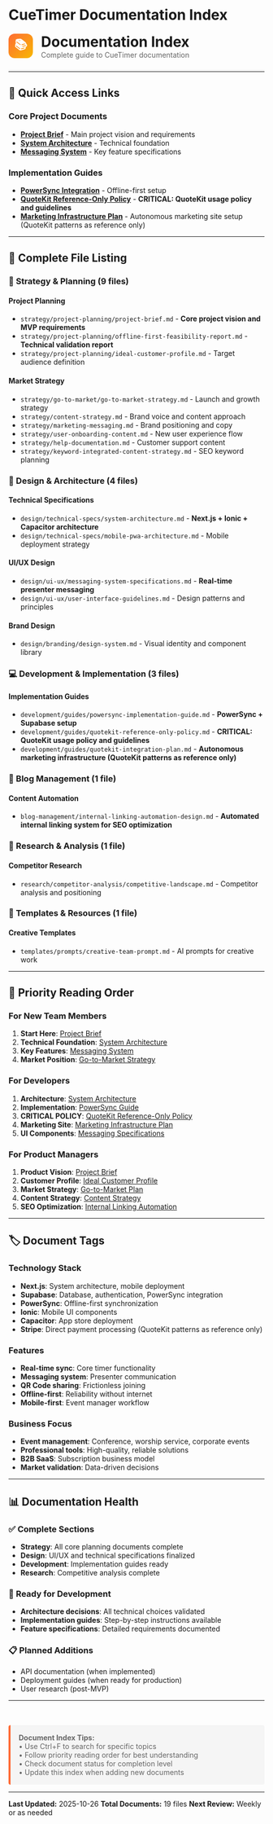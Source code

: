 # CueTimer Documentation Index

<div style="display: flex; align-items: center; gap: 16px; margin-bottom: 24px;">
  <div style="width: 48px; height: 48px; background: linear-gradient(135deg, #FF6B35, #F7B801); border-radius: 12px; display: flex; align-items: center; justify-content: center;">
    <span style="color: white; font-size: 24px; font-weight: bold;">📚</span>
  </div>
  <div>
    <h1 style="margin: 0; color: #1A1A1A;">Documentation Index</h1>
    <p style="margin: 0; color: #666;">Complete guide to CueTimer documentation</p>
  </div>
</div>

---

## 🚀 Quick Access Links

### Core Project Documents

- **[Project Brief](strategy/project-planning/project-brief.md)** - Main project
  vision and requirements
- **[System Architecture](design/technical-specs/system-architecture.md)** -
  Technical foundation
- **[Messaging System](design/ui-ux/messaging-system-specifications.md)** - Key
  feature specifications

### Implementation Guides

- **[PowerSync Integration](development/guides/powersync-implementation-guide.md)** -
  Offline-first setup
- **[QuoteKit Reference-Only Policy](development/guides/quotekit-reference-only-policy.md)** -
  **CRITICAL: QuoteKit usage policy and guidelines**
- **[Marketing Infrastructure Plan](development/guides/quotekit-integration-plan.md)** -
  Autonomous marketing site setup (QuoteKit patterns as reference only)

---

## 📂 Complete File Listing

### 🎯 Strategy & Planning (9 files)

#### Project Planning

- `strategy/project-planning/project-brief.md` - **Core project vision and MVP
  requirements**
- `strategy/project-planning/offline-first-feasibility-report.md` - **Technical
  validation report**
- `strategy/project-planning/ideal-customer-profile.md` - Target audience
  definition

#### Market Strategy

- `strategy/go-to-market/go-to-market-strategy.md` - Launch and growth strategy
- `strategy/content-strategy.md` - Brand voice and content approach
- `strategy/marketing-messaging.md` - Brand positioning and copy
- `strategy/user-onboarding-content.md` - New user experience flow
- `strategy/help-documentation.md` - Customer support content
- `strategy/keyword-integrated-content-strategy.md` - SEO keyword planning

### 🎨 Design & Architecture (4 files)

#### Technical Specifications

- `design/technical-specs/system-architecture.md` - **Next.js + Ionic +
  Capacitor architecture**
- `design/technical-specs/mobile-pwa-architecture.md` - Mobile deployment
  strategy

#### UI/UX Design

- `design/ui-ux/messaging-system-specifications.md` - **Real-time presenter
  messaging**
- `design/ui-ux/user-interface-guidelines.md` - Design patterns and principles

#### Brand Design

- `design/branding/design-system.md` - Visual identity and component library

### 💻 Development & Implementation (3 files)

#### Implementation Guides

- `development/guides/powersync-implementation-guide.md` - **PowerSync +
  Supabase setup**
- `development/guides/quotekit-reference-only-policy.md` - **CRITICAL: QuoteKit
  usage policy and guidelines**
- `development/guides/quotekit-integration-plan.md` - **Autonomous marketing
  infrastructure (QuoteKit patterns as reference only)**

### 📝 Blog Management (1 file)

#### Content Automation

- `blog-management/internal-linking-automation-design.md` - **Automated internal
  linking system for SEO optimization**

### 🔬 Research & Analysis (1 file)

#### Competitor Research

- `research/competitor-analysis/competitive-landscape.md` - Competitor analysis
  and positioning

### 📝 Templates & Resources (1 file)

#### Creative Templates

- `templates/prompts/creative-team-prompt.md` - AI prompts for creative work

---

## 🎯 Priority Reading Order

### For New Team Members

1. **Start Here**: [Project Brief](strategy/project-planning/project-brief.md)
2. **Technical Foundation**:
   [System Architecture](design/technical-specs/system-architecture.md)
3. **Key Features**:
   [Messaging System](design/ui-ux/messaging-system-specifications.md)
4. **Market Position**:
   [Go-to-Market Strategy](strategy/go-to-market/go-to-market-strategy.md)

### For Developers

1. **Architecture**:
   [System Architecture](design/technical-specs/system-architecture.md)
2. **Implementation**:
   [PowerSync Guide](development/guides/powersync-implementation-guide.md)
3. **CRITICAL POLICY**:
   [QuoteKit Reference-Only Policy](development/guides/quotekit-reference-only-policy.md)
4. **Marketing Site**:
   [Marketing Infrastructure Plan](development/guides/quotekit-integration-plan.md)
5. **UI Components**:
   [Messaging Specifications](design/ui-ux/messaging-system-specifications.md)

### For Product Managers

1. **Product Vision**:
   [Project Brief](strategy/project-planning/project-brief.md)
2. **Customer Profile**:
   [Ideal Customer Profile](strategy/project-planning/ideal-customer-profile.md)
3. **Market Strategy**:
   [Go-to-Market Plan](strategy/go-to-market/go-to-market-strategy.md)
4. **Content Strategy**: [Content Strategy](strategy/content-strategy.md)
5. **SEO Optimization**:
   [Internal Linking Automation](blog-management/internal-linking-automation-design.md)

---

## 🏷️ Document Tags

### Technology Stack

- **Next.js**: System architecture, mobile deployment
- **Supabase**: Database, authentication, PowerSync integration
- **PowerSync**: Offline-first synchronization
- **Ionic**: Mobile UI components
- **Capacitor**: App store deployment
- **Stripe**: Direct payment processing (QuoteKit patterns as reference only)

### Features

- **Real-time sync**: Core timer functionality
- **Messaging system**: Presenter communication
- **QR Code sharing**: Frictionless joining
- **Offline-first**: Reliability without internet
- **Mobile-first**: Event manager workflow

### Business Focus

- **Event management**: Conference, worship service, corporate events
- **Professional tools**: High-quality, reliable solutions
- **B2B SaaS**: Subscription business model
- **Market validation**: Data-driven decisions

---

## 📊 Documentation Health

### ✅ Complete Sections

- **Strategy**: All core planning documents complete
- **Design**: UI/UX and technical specifications finalized
- **Development**: Implementation guides ready
- **Research**: Competitive analysis complete

### 🚧 Ready for Development

- **Architecture decisions**: All technical choices validated
- **Implementation guides**: Step-by-step instructions available
- **Feature specifications**: Detailed requirements documented

### 📋 Planned Additions

- API documentation (when implemented)
- Deployment guides (when ready for production)
- User research (post-MVP)

---

<div style="margin-top: 48px; padding: 16px; background: #F5F5F5; border-left: 4px solid #FF6B35; border-radius: 4px;">
  <p style="margin: 0; color: #666; font-size: 14px;">
    <strong>Document Index Tips:</strong><br>
    • Use Ctrl+F to search for specific topics<br>
    • Follow priority reading order for best understanding<br>
    • Check document status for completion level<br>
    • Update this index when adding new documents
  </p>
</div>

---

**Last Updated:** 2025-10-26 **Total Documents:** 19 files **Next Review:**
Weekly or as needed
